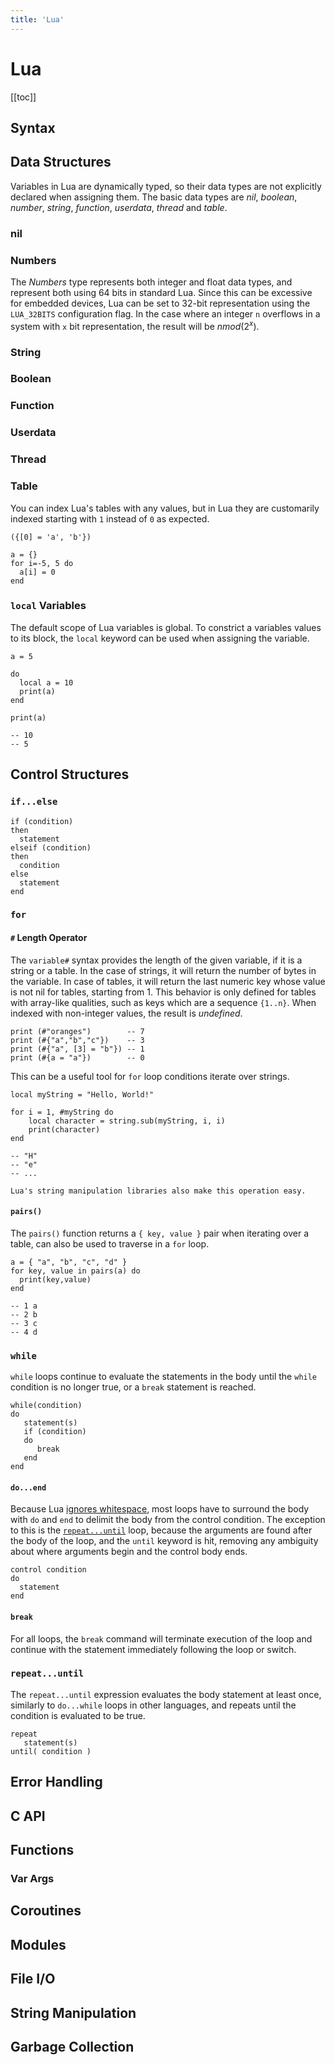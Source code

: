 ```yaml
---
title: 'Lua'
---
```


# Lua

[[toc]]

## Syntax



## Data Structures

Variables in Lua are dynamically typed, so their data types are not explicitly declared when assigning them. The basic data types are *nil*, *boolean*, *number*, *string*, *function*, *userdata*, *thread* and *table*.

### nil

### Numbers

The *Numbers* type represents both integer and float data types, and represent both using 64 bits in standard Lua. Since this can be excessive for embedded devices, Lua can be set to 32-bit representation using the `LUA_32BITS` configuration flag.  In the case where an integer `n` overflows in a system with `x` bit representation, the result will be $n mod(2^x)$. 

### String

### Boolean

### Function

### Userdata

### Thread

### Table

You can index Lua's tables with any values, but in Lua they are customarily indexed starting with `1` instead of `0` as expected.

```
({[0] = 'a', 'b'})
```

```
a = {}
for i=-5, 5 do
  a[i] = 0
end
```


### `local` Variables

The default scope of Lua variables is global. To constrict a variables values to its block, the 
`local` keyword can be used when assigning the variable.

```
a = 5

do 
  local a = 10
  print(a)
end

print(a)

-- 10
-- 5
```

## Control Structures
 
### `if...else`

```
if (condition)
then
  statement
elseif (condition)
then
  condition
else
  statement
end
```

### `for`

#### `#` Length Operator

The `variable#` syntax provides the length of the given variable, if it is a string or a table. In the case of strings, it will return the number of bytes in the variable. In case of tables, it will return the last numeric key whose value is not nil for tables, starting from 1. This behavior is only defined for tables with array-like qualities, such as keys which are a sequence `{1..n}`. When indexed with non-integer values, the result is *undefined*.

```
print (#"oranges")        -- 7
print (#{"a","b","c"})    -- 3
print (#{"a", [3] = "b"}) -- 1
print (#{a = "a"})        -- 0
```

This can be a useful tool for `for` loop conditions iterate over strings.

```
local myString = "Hello, World!"

for i = 1, #myString do
    local character = string.sub(myString, i, i)
    print(character)
end

-- "H"
-- "e"
-- ...

Lua's string manipulation libraries also make this operation easy.
```
#### `pairs()`

The `pairs()` function returns a `{ key, value }` pair when iterating over a table, can also be used to traverse in a `for` loop.

```
a = { "a", "b", "c", "d" }
for key, value in pairs(a) do
  print(key,value)
end

-- 1 a
-- 2 b
-- 3 c
-- 4 d
```

### `while`
`while` loops continue to evaluate the statements in the body until the `while` condition is no longer true, or a `break` statement is reached.

```
while(condition)
do
   statement(s)
   if (condition)
   do
      break
   end
end
```
#### `do...end`

Because Lua [ignores whitespace](#syntax), most loops have to surround the body with `do` and `end` to delimit the body from the control condition. The exception to this is the [`repeat...until`](#repeat-until) loop, because the arguments are found after the body of the loop, and the `until` keyword is hit, removing any ambiguity about where arguments begin and the control body ends.

```
control condition
do
  statement
end
```

#### `break`

For all loops, the `break` command will terminate execution of the loop and continue with the statement immediately following the loop or switch.


### `repeat...until`
The `repeat...until` expression evaluates the body statement at least once, similarly to `do...while` loops in other languages, and repeats until the condition is evaluated to be true.

```
repeat
   statement(s)
until( condition )
```

## Error Handling

## C API

## Functions

### Var Args

## Coroutines

## Modules

## File I/O

## String Manipulation

## Garbage Collection
